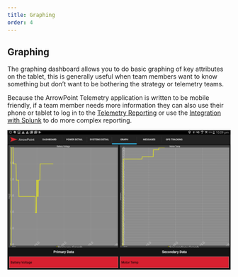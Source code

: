 ```yaml
---
title: Graphing
order: 4
---
```


## Graphing
The graphing dashboard allows you to do basic graphing of key attributes on the tablet, this is generally useful when team members want to know something but don’t want to be bothering the strategy or telemetry teams.

Because the ArrowPoint Telemetry application is written to be mobile friendly, if a team member needs more information they can also use their phone or tablet to log in to the [Telemetry Reporting](../ArrowPoint_Telemetry/Reporting.md) or use the [Integration with Splunk](../ArrowPoint_Telemetry/Splunk.md) to do more complex reporting.

![Example of the Arrowpoint Android Graphing system](images/android_graphing.png)
